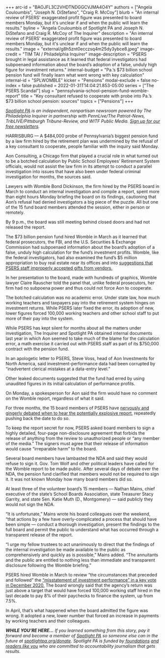 +++
arc-id = "BAOJFL3C2VHDTNDGGCVJMA4O4Y"
authors = ["Angela Couloumbis", "Joseph N. DiStefano", "Craig R. McCoy"]
blurb = "An internal review of PSERS' exaggerated profit figure was presented to board members Monday, but it's unclear if and when the public will learn the results."
byline = "Angela Couloumbis of Spotlight PA and Joseph N. DiStefano and Craig R. McCoy of The Inquirer"
description = "An internal review of PSERS' exaggerated profit figure was presented to board members Monday, but it's unclear if and when the public will learn the results."
image = "external/g8h5znt0ecczsq4m25dy3ybce8.jpeg"
image-credit = "TIM TAI / Philadelphia Inquirer"
image-description = "PSERS brought in legal assistance as it learned that federal investigators had subpoenaed information about the board’s adoption of a false, unduly high figure for investment returns."
internal-budget = "Pa.’s $73 billion school pension fund will finally learn what went wrong with key calculation"
internal-id = "SPLWOMBLE"
kicker = "Pensions"
modal-exclude = false
no-index = false
published = 2022-01-31T14:04:21.853-05:00
series = ["The PSERS Scandal"]
slug = "pennsylvania-school-pension-fund-womble-report"
title = "Key consultant refused to cooperate with probe into Pa.’s $73 billion school pension: sources"
topics = ["Pensions"]
+++

<a href="https://www.spotlightpa.org/"><i>Spotlight PA</i></a><i> is an independent, nonpartisan newsroom powered by The Philadelphia Inquirer in partnership with PennLive/The Patriot-News, TribLIVE/Pittsburgh Tribune-Review, and WITF Public Media. </i><a href="https://www.spotlightpa.org/newsletters"><i>Sign up for our free newsletters</i></a><i>.</i>

HARRISBURG — A $484,000 probe of Pennsylvania’s biggest pension fund by a law firm hired by the retirement plan was undermined by the refusal of a key consultant to cooperate, people familiar with the inquiry said Monday.

Aon Consulting, a Chicago firm that played a crucial role in what turned out to be a botched calculation by Public School Employees’ Retirement System officials, would not assist the law firm in its attempt to conduct a parallel investigation into issues that have also been under federal criminal investigation for months, the sources said.

Lawyers with Womble Bond Dickinson, the firm hired by the PSERS board in March to conduct an internal investigation and compile a report, spent more than eight hours Monday briefing the board on its findings, cautioning that Aon’s refusal had denied investigators a big piece of the puzzle. All but one of the 15 fund board members attended the session, either in person or remotely.

<script src="https://www.spotlightpa.org/embed.js" async></script><div data-spl-embed-version="1" data-spl-src="https://www.spotlightpa.org/embeds/newsletter/"></div>

By 9 p.m., the board was still meeting behind closed doors and had not released the report.

The $73 billion pension fund hired Womble in March as it learned that federal prosecutors, the FBI, and the U.S. Securities &amp; Exchange Commission had subpoenaed information about the board’s adoption of a false, unduly high calculation for the fund’s investment profits. Womble, like the federal investigators, had also examined the fund’s $5 million appropriation to buy real estate near its offices and into <a href="https://www.inquirer.com/business/psers-compensation-gifts-sec-fbi-pension-fund-pennsylvania-teachers-subpoena-20210925.html">suggestions that PSERS staff improperly accepted gifts from vendors.</a>

In her presentation to the board, made with hundreds of graphics, Womble lawyer Claire Rauscher told the panel that, unlike federal prosecutors, her firm had no subpoena power and thus could not force Aon to cooperate.

The botched calculation was no academic error. Under state law, how much working teachers and taxpayers pay into the retirement system hinges on investment returns. While PSERS later fixed the error, its adoption of new, lower figures forced 100,000 working teachers and other school staff to put more of their pay into the system.

While PSERS has kept silent for months about all the matters under investigation, The Inquirer and Spotlight PA obtained internal documents last year in which Aon seemed to take much of the blame for the calculation error, a math exercise it carried out with PSERS staff as part of its $750,000 contract with the pension fund.

In an apologetic letter to PSERS, Steve Voss, head of Aon Investments for North America, said investment-performance data had been corrupted by “inadvertent clerical mistakes at a data-entry level.”

Other leaked documents suggested that the fund had erred by using unaudited figures in its initial calculation of performance profits.

On Monday, a spokesperson for Aon said the firm would have no comment on the Womble report, regardless of what it said.

For three months, the 15 board members of PSERS have <a href="https://www.inquirer.com/business/psers-womble-nda-secrecy-report-fbi-sec-pension-fund-20220127.html">nervously and gingerly debated when to hear the potentially explosive report</a>, repeatedly pushing back the date to do so.

To keep the report secret for now, PSERS asked board members to sign a highly detailed, four-page non-disclosure agreement that forbids the release of anything from the review to unauthorized people or “any member of the media.” The signers must agree that their release of information would cause “irreparable harm” to the board.

Several board members have lambasted the NDA and said they would refuse to sign it. Gov. Tom Wolf and other political leaders have called for the Womble report to be made public. After several days of debate over the NDA, the pension fund clarified that members would not be required to sign it. It was not known Monday how many board members did so.

At least three of the volunteer board’s 15 members — Nathan Mains, chief executive of the state’s School Boards Association, state Treasurer Stacy Garrity, and state Sen. Katie Muth (D., Montgomery) — said publicly they would not sign the NDA.

“It is unfortunate,” Mains wrote his board colleagues over the weekend, “that actions by a few have overly-complicated a process that should have been simple — conduct a thorough investigation, present the findings to the full board and permit the public to understand what has occurred through a transparent release of the report.

<script src="https://www.spotlightpa.org/embed.js" async></script><div data-spl-embed-version="1" data-spl-src="https://www.spotlightpa.org/embeds/donate/"></div>

“I urge my fellow trustees to act unanimously to direct that the findings of the internal investigation be made available to the public as comprehensively and quickly as is possible,” Mains added. “The annuitants and the public are entitled to nothing less than immediate and transparent disclosure following the Womble briefing.”

PSERS hired Womble in March to review “the circumstances that preceded and followed” the <a href="https://www.inquirer.com/news/psers-grell-pension-teachers-recalculation-20210418.html">“misstatement of investment performance” in a key vote in December 2020.</a> The board wrongly said that the agency’s return was just above a target that would have forced 100,000 working staff hired in the last decade to pay 8% of their paychecks to finance the system, up from 7.5%.

In April, that’s what happened when the board admitted the figure was wrong. It adopted a new, lower number that forced an increase in payments by working teachers and their colleagues.

<i><b>WHILE YOU’RE HERE...</b></i><i> If you learned something from this story, pay it forward and become a member of </i><a href="https://www.spotlightpa.org/"><i>Spotlight PA</i></a><i> so someone else can in the future at </i><a href="http://spotlightpa.org/donate"><i>spotlightpa.org/donate</i></a><i>. Spotlight PA is funded by</i><a href="https://www.spotlightpa.org/support"><i> foundations</i></a><i> </i><a href="https://www.spotlightpa.org/support"><i>and readers like you</i></a><i> who are committed to accountability journalism that gets results.</i>
